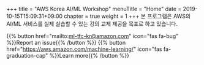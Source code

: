 +++
title = "AWS Korea AI/ML Workshop"
menuTitle = "Home"
date = 2019-10-15T15:09:31+09:00
chapter = true
weight = 1
+++
본 프로그램은 AWS의 AI/ML 서비스를 실제 실습할 수 있는 강의 교제 제공을 목표로 하고 있습니다.

{{% button href="mailto:ml-tfc-kr@amazon.com" icon="fas fa-bug" %}}Report an issue{{% /button %}}
{{% button href="https://aws.amazon.com/machine-learning/" icon="fas fa-graduation-cap" %}}Learn more{{% /button %}}